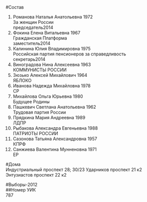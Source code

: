 #Состав  
1. Романова Наталья Анатольевна 1972  
    За женщин России  
    председатель2014  
2. Фокина Елена Витальевна 1967  
    Гражданская Платформа  
    заместитель2014  
3. Калинина Юлия Владимировна 1975  
    Российская партия пенсионеров за справедливость  
    секретарь2014  
4. Виноградова Нина Алексеевна 1963  
    КОММУНИСТЫ РОССИИ  
5. Зюзько Алексей Михайлович 1964  
    ЯБЛОКО  
6. Иванова Надежда Михайловна 1978  
    СР  
7. Михайлова Ольга Юрьевна 1980  
    Будущее Родины  
8. Пашкевич Светлана Анатольевна 1962  
    Трудовая партия России  
9. Прядкина Мария Андреевна 1989  
    ЛДПР  
10. Рыбакова Александра Евгеньевна 1988  
    ПАТРИОТЫ РОССИИ  
11. Сазонова Татьяна Александровна 1957  
    КПРФ  
12. Санжиева Валентина Мунненовна 1971  
    ЕР  
  
#Дома  
Индустриальный проспект 28; 30/23 Ударников проспект 21 к2 Энтузиастов проспект 22 к2  
  
#Выборы-2012  
##Номер УИК  
787  

